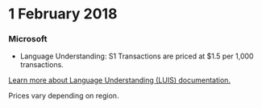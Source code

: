 # 1 February 2018

### Microsoft

- Language Understanding: S1 Transactions are priced at $1.5 per 1,000 transactions.

[Learn more about Language Understanding (LUIS) documentation.](https://learn.microsoft.com/en-us/azure/cognitive-services/luis/)

Prices vary depending on region.